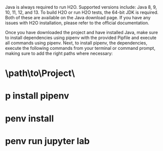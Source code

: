 
Java is always required to run H2O. Supported versions include: Java 8, 9, 10, 11, 12, and 13. To build H2O or run H2O tests, the 64-bit JDK is required. Both of these are available on the Java download page.  If you have any issues with H2O installation, please refer to the official documentation.

Once you have downloaded the project and have installed Java, make sure to install dependencies using pipenv with the provided Pipfile and execute all commands using pipenv. Next, to install pipenv, the dependencies, execute the following commands from your terminal or command prompt, making sure to add the right paths where necessary:

#  \path\to\Project\
# p install pipenv
# penv install
# penv run jupyter lab
